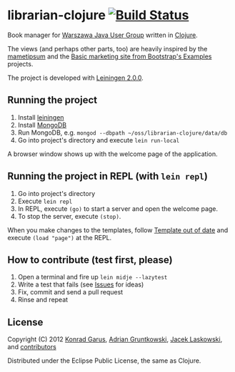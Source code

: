 # librarian-clojure [![Build Status](https://secure.travis-ci.org/jaceklaskowski/librarian-clojure.png)](http://travis-ci.org/jaceklaskowski/librarian-clojure)

Book manager for [Warszawa Java User Group](http://warszawa.jug.pl) written in [Clojure](http://clojure.org).

The views (and perhaps other parts, too) are heavily inspired by the [mametipsum](https://github.com/tvaughan/mametipsum) and the [Basic marketing site from Bootstrap's Examples](http://twitter.github.com/bootstrap/examples/hero.html) projects.

The project is developed with [Leiningen 2.0.0](https://github.com/technomancy/leiningen).

## Running the project

 1. Install [leiningen](https://github.com/technomancy/leiningen)
 2. Install [MongoDB](http://www.mongodb.org/)
 3. Run MongoDB, e.g. `mongod --dbpath ~/oss/librarian-clojure/data/db`
 4. Go into project's directory and execute `lein run-local`

A browser window shows up with the welcome page of the application.

## Running the project in REPL (with `lein repl`)

 1. Go into project's directory
 2. Execute `lein repl`
 3. In REPL, execute `(go)` to start a server and open the welcome page.
 4. To stop the server, execute `(stop)`.

When you make changes to the templates, follow [Template out of date](https://github.com/swannodette/enlive-tutorial#template-out-of-date) and execute `(load "page")` at the REPL.

## How to contribute (test first, please)

 1. Open a terminal and fire up `lein midje --lazytest`
 2. Write a test that fails (see [Issues](https://github.com/jaceklaskowski/librarian-clojure/issues) for ideas)
 3. Fix, commit and send a pull request
 4. Rinse and repeat

## License

Copyright (C) 2012 [Konrad Garus](https://github.com/konrad-garus), [Adrian Gruntkowski](https://github.com/zoldar), [Jacek Laskowski](https://github.com/jaceklaskowski), and
[contributors](https://github.com/jaceklaskowski/librarian-clojure/graphs/contributors)

Distributed under the Eclipse Public License, the same as Clojure.
